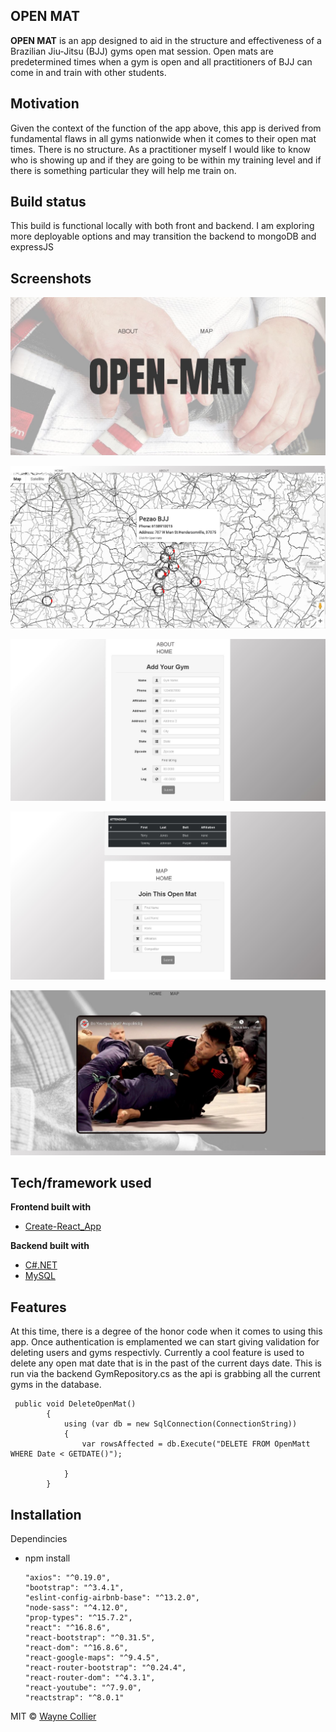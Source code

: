 ## OPEN MAT
**OPEN MAT** is an app designed to aid in the structure and effectiveness of a Brazilian Jiu-Jitsu (BJJ) gyms open mat session.  Open mats are predetermined times when a gym is open and all practitioners of BJJ can come in and train with other students. 

## Motivation
Given the context of the function of the app above, this app is derived from fundamental flaws in all gyms nationwide when it comes to their open mat times.  There is no structure. As a practitioner myself I would like to know who is showing up and if they are going to be within my training level and if there is something particular they will help me train on. 


## Build status
This build is functional locally with both front and backend.  I am exploring more deployable options and may transition the backend to mongoDB and expressJS
 
## Screenshots

![](https://github.com/ke4tri/Images/blob/master/Open_Home.JPG?raw=true)

![](https://github.com/ke4tri/Images/blob/master/Open_Map.JPG?raw=true)

![](https://github.com/ke4tri/Images/blob/master/Open_Gym.JPG?raw=true)

![](https://github.com/ke4tri/Images/blob/master/Open_join.JPG?raw=true)

![](https://github.com/ke4tri/Images/blob/master/Open_About.JPG?raw=true)

## Tech/framework used

<b>Frontend built with</b>
- [Create-React_App](https://github.com/facebook/create-react-app)

<b>Backend built with</b>
- [C#.NET](https://docs.microsoft.com/en-us/dotnet/csharp/getting-started/introduction-to-the-csharp-language-and-the-net-framework)
- [MySQL](https://docs.microsoft.com/en-us/sql/ssms/download-sql-server-management-studio-ssms?view=sql-server-2017)

## Features
At this time, there is a degree of the honor code when it comes to using this app.  Once authentication is emplamented we can start giving validation for deleting users and gyms respectivly.  Currently a cool feature is used to delete any open mat date that is in the past of the current days date. This is run via the backend GymRepository.cs as the api is grabbing all the current gyms in the database. 
```
 public void DeleteOpenMat()
        {
            using (var db = new SqlConnection(ConnectionString))
            {
                var rowsAffected = db.Execute("DELETE FROM OpenMatt WHERE Date < GETDATE()");

            }
        }
```

## Installation
Dependincies 
 - npm install
    ```
    "axios": "^0.19.0",
    "bootstrap": "^3.4.1",
    "eslint-config-airbnb-base": "^13.2.0",
    "node-sass": "^4.12.0",
    "prop-types": "^15.7.2",
    "react": "^16.8.6",
    "react-bootstrap": "^0.31.5",
    "react-dom": "^16.8.6",
    "react-google-maps": "^9.4.5",
    "react-router-bootstrap": "^0.24.4",
    "react-router-dom": "^4.3.1",
    "react-youtube": "^7.9.0",
    "reactstrap": "^8.0.1"
    ```

MIT © [Wayne Collier]()
